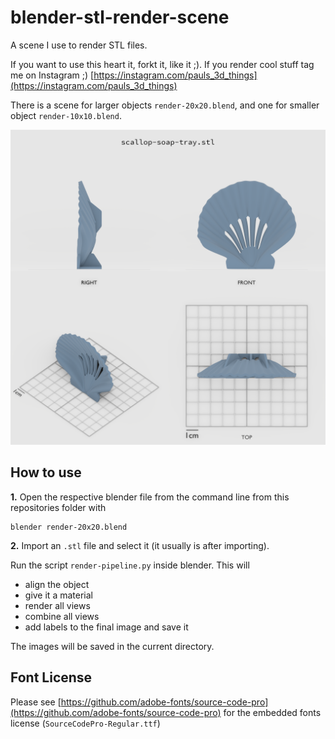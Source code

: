 # blender-stl-render-scene
A scene I use to render STL files.

If you want to use this heart it, forkt it, like it ;). If you render cool stuff tag me on Instagram ;) [https://instagram.com/pauls_3d_things](https://instagram.com/pauls_3d_things)

There is a scene for larger objects `render-20x20.blend`, and one for smaller object `render-10x10.blend`.

![render-10x10.blend](./result.png)


## How to use

**1.** Open the respective blender file from the command line from this repositories folder with

```
blender render-20x20.blend
```

**2.** Import an `.stl` file and select it (it usually is after importing).

Run the script `render-pipeline.py` inside blender. This will

- align the object
- give it a material
- render all views
- combine all views
- add labels to the final image and save it

The images will be saved in the current directory.

## Font License

Please see [https://github.com/adobe-fonts/source-code-pro](https://github.com/adobe-fonts/source-code-pro) for the embedded fonts license (`SourceCodePro-Regular.ttf`)